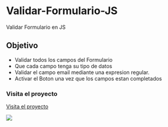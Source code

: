 # Validar-Formulario-JS
Validar Formulario en JS

## Objetivo
+ Validar todos los campos del Formulario
+ Que cada campo tenga su tipo de datos
+ Validar el campo email mediante una expresion regular.
+ Activar el Boton una vez que los campos estan completados

### Visita el proyecto

[Visita el proyecto](https://miguelpl32.github.io/Validar-Formulario-JS/)

![](src/assets/youtube-app.jpg)
